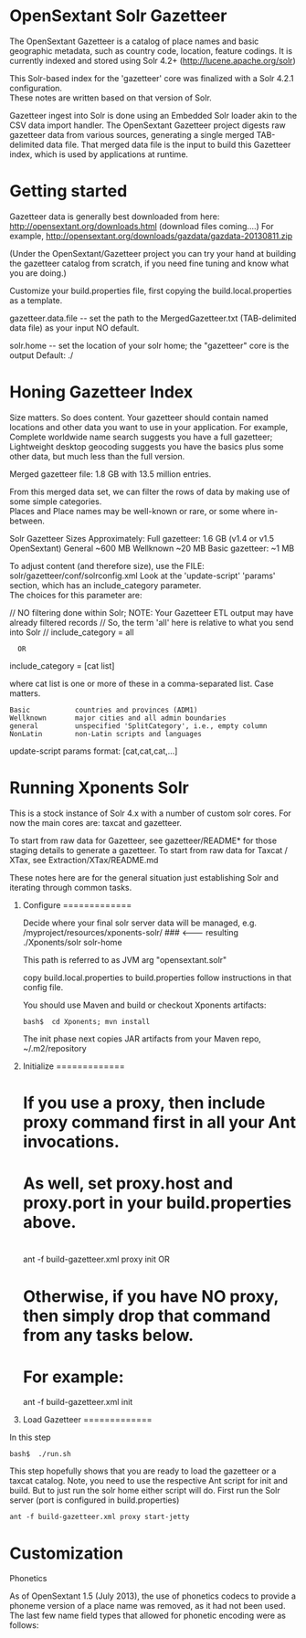 OpenSextant Solr Gazetteer
============================
The OpenSextant Gazetteer is a catalog of place names and basic geographic metadata, such 
as country code, location, feature codings.  It is currently indexed and stored using 
Solr 4.2+ (http://lucene.apache.org/solr)

This Solr-based index for the 'gazetteer' core was finalized with a Solr 4.2.1 configuration.   
These notes are written based on that version of Solr.

Gazetteer ingest into Solr is done using an Embedded Solr loader akin to the CSV data import handler.
The OpenSextant Gazetteer project digests raw gazetteer data from various sources, generating
a single merged TAB-delimited data file.  That merged data file is the input to build 
this Gazetteer index, which is used by applications at runtime.


Getting started
================================

Gazetteer data is generally best downloaded from here:
   http://opensextant.org/downloads.html (download files coming....)
   For example, 
   http://opensextant.org/downloads/gazdata/gazdata-20130811.zip

   (Under the OpenSextant/Gazetteer project you can try your hand at building the 
    gazetteer catalog from scratch, if you need fine tuning and know what you are doing.)

Customize your build.properties file, first copying the build.local.properties as a template.

  gazetteer.data.file   -- set the path to the MergedGazetteer.txt (TAB-delimited data file) as your input
                           NO default.

  solr.home             -- set the location of your solr home; the "gazetteer" core is the output
                           Default: ./
 


Honing Gazetteer Index
=================================

Size matters.  So does content.  Your gazetteer should contain named locations and other data
you want to use in your application.  For example, Complete worldwide name search suggests you 
have a full gazetteer; Lightweight desktop geocoding suggests you have the basics plus some other 
data, but much less than the full version.

Merged gazetteer file:  1.8 GB with 13.5 million entries.  

From this merged data set, we can filter the rows of data by making use of some simple categories.  
Places and Place names may be well-known or rare, or some where in-between.

Solr Gazetteer Sizes Approximately:
  Full gazetteer:  1.6 GB  (v1.4 or v1.5 OpenSextant)
  General         ~600 MB
  Wellknown        ~20 MB
  Basic gazetteer:  ~1 MB 

To adjust content (and therefore size), use the FILE: solr/gazetteer/conf/solrconfig.xml 
Look at the 'update-script' 'params' section, which has an include_category parameter.  
The choices for this parameter are:

 // NO filtering done within Solr; NOTE: Your Gazetteer ETL output may have already filtered records
 // So, the term 'all' here is relative to what you send into Solr
 // 
 include_category = all

      OR

 include_category = [cat list] 

 where cat list is one or more of these in a comma-separated list. Case matters.

    Basic           countries and provinces (ADM1)
    Wellknown       major cities and all admin boundaries
    general         unspecified 'SplitCategory', i.e., empty column
    NonLatin        non-Latin scripts and languages

 update-script params format:
          <!-- A comment here about your inclusions -->
          <str name="include_category">[cat,cat,cat,...]</str>


Running Xponents Solr
=================================

This is a stock instance of Solr 4.x with a number of custom solr cores.
For now the main cores are:  taxcat and gazetteer.

To start from raw data for Gazetteer, see gazetteer/README* for those staging details to generate a gazetteer.
To start from raw data for Taxcat / XTax,  see Extraction/XTax/README.md

These notes here are for the general situation just establishing Solr and iterating through common tasks.

1. Configure 
=============

   Decide where your final solr server data will be managed, e.g. 
      /myproject/resources/xponents-solr/      ### &lt;--- resulting ./Xponents/solr solr-home

   This path is referred to as JVM arg "opensextant.solr"

   copy build.local.properties to build.properties
   follow instructions in that config file.

   You should use Maven and build or checkout Xponents artifacts:  
    
       bash$  cd Xponents; mvn install

   The init phase next copies JAR artifacts from your Maven repo, ~/.m2/repository

2. Initialize
=============

    # If you use a proxy, then include proxy command first in all your Ant invocations.
    # As well, set proxy.host and proxy.port in your build.properties above.
    #
    ant -f build-gazetteer.xml proxy init
    OR 

    # Otherwise, if you have NO proxy, then simply drop that command from any tasks below.
    # For example:
    ant -f build-gazetteer.xml init


3. Load Gazetteer 
=============

In this step 
 
    bash$  ./run.sh 

This step hopefully shows that you are ready to load the gazetteer or a taxcat catalog.
Note, you need to use the respective Ant script for init and build.  But to just 
run the solr home either script will do.  First run the Solr server (port is configured in build.properties)

    ant -f build-gazetteer.xml proxy start-jetty

    

  



Customization
================

Phonetics

As of OpenSextant 1.5 (July 2013), the use of phonetics codecs to provide a phoneme version of a place name
was removed, as it had not been used.   The last few name field types that allowed for phonetic encoding were as follows:

